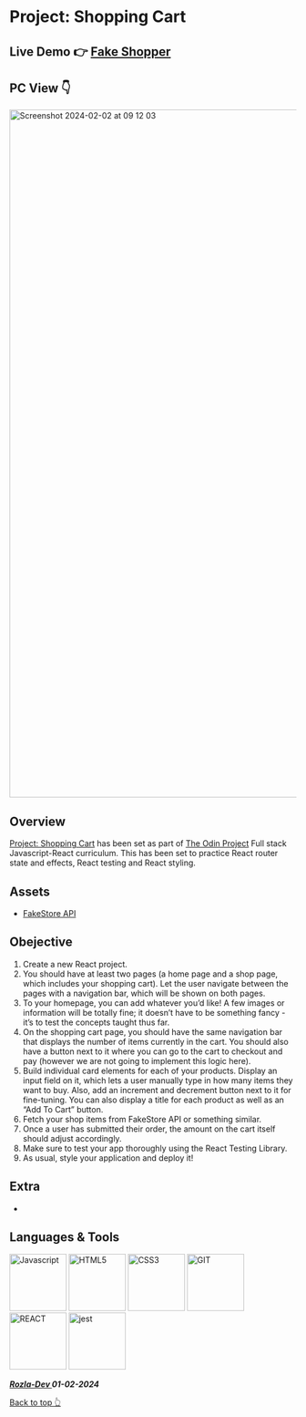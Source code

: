 # Project: Shopping Cart

## Live Demo 👉 [Fake Shopper](https://immutable-fakeshop.netlify.app/)

## PC View 👇

<img width="1207" alt="Screenshot 2024-02-02 at 09 12 03" src="https://github.com/curveservices/shopping-cart/assets/101556296/e256aef2-8bc4-4589-8d84-eb5eb12c89fc">

## Overview

[Project: Shopping Cart](https://www.theodinproject.com/lessons/node-path-react-new-shopping-cart#project-solution) has been set as part of [The Odin Project](https://www.theodinproject.com/) Full stack Javascript-React curriculum. This has been set to practice React router state and effects, React testing and React styling.

## Assets

- [FakeStore API](https://fakestoreapi.com/)

## Obejective

1. Create a new React project.
2. You should have at least two pages (a home page and a shop page, which includes your shopping cart). Let the user navigate between the pages with a navigation bar, which will be shown on both pages.
3. To your homepage, you can add whatever you’d like! A few images or information will be totally fine; it doesn’t have to be something fancy - it’s to test the concepts taught thus far.
4. On the shopping cart page, you should have the same navigation bar that displays the number of items currently in the cart. You should also have a button next to it where you can go to the cart to checkout and pay (however we are not going to implement this logic here).
5. Build individual card elements for each of your products. Display an input field on it, which lets a user manually type in how many items they want to buy. Also, add an increment and decrement button next to it for fine-tuning. You can also display a title for each product as well as an “Add To Cart” button.
6. Fetch your shop items from FakeStore API or something similar.
7. Once a user has submitted their order, the amount on the cart itself should adjust accordingly.
8. Make sure to test your app thoroughly using the React Testing Library.
9. As usual, style your application and deploy it!

## Extra

-

## Languages & Tools

<a href="https://javascript.info/">
    <img width="100" alt="Javascript" src="https://cdn.jsdelivr.net/gh/devicons/devicon/icons/javascript/javascript-plain.svg" /></a> 
<a href="https://html.com/html5/">
    <img width="100" alt="HTML5" src="https://cdn.jsdelivr.net/gh/devicons/devicon/icons/html5/html5-plain-wordmark.svg" /></a> 
<a href="https://css3.com/">
    <img width="100" alt="CSS3" src="https://cdn.jsdelivr.net/gh/devicons/devicon/icons/css3/css3-plain-wordmark.svg" /></a> 
<a href="https://git-scm.com/">
    <img width="100" alt="GIT" src="https://cdn.jsdelivr.net/gh/devicons/devicon/icons/git/git-original.svg" /></a>
<a href="https://react.dev/">
    <img width="100" alt="REACT" src="https://cdn.jsdelivr.net/gh/devicons/devicon/icons/react/react-original.svg" /></a>
<a href="https://jestjs.io/">
    <img width="100" alt="jest" src="https://cdn.jsdelivr.net/gh/devicons/devicon/icons/jest/jest-plain.svg" /></a>

**_<a href="https://twitter.com/Crypto_Rozla"> Rozla-Dev </a> 01-02-2024_**

[Back to top 👆](#project:shopping-cart)
